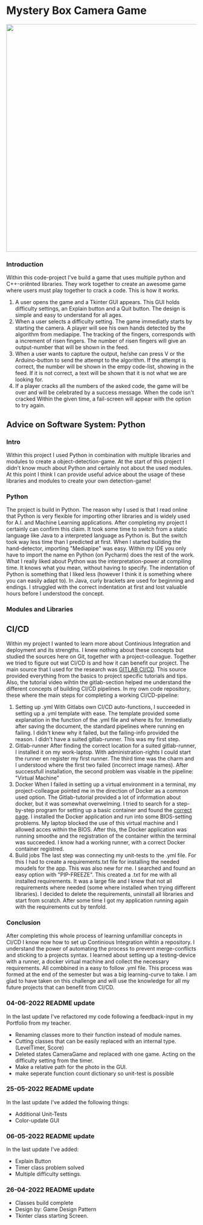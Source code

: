 # Mystery Box Camera Game 

<img src="https://s3.us-east-2.amazonaws.com/surdek/media/blog/_1200xAUTO_fit_center-center_90_none/mysterious-box-agile.jpg" width="600">

### Introduction
Within this code-project I've build a game that uses multiple python and C++-oriënted libraries. They work together to create an awesome game where users must play together to crack a code. This is how it works. 

1. A user opens the game and a Tkinter GUI appears. This GUI holds difficulty settings, an Explain button and a Quit button. The design is simple and easy to understand for all ages. 
2. When a user selects a difficulty setting. The game immediatly starts by starting the camera. A player will see his own hands detected by the algorithm from mediapipe. The tracking of the fingers, corresponds with a increment of risen fingers. The number of risen fingers will give an output-number that will be shown in the feed.
3. When a user wants to capture the output, he/she can press V or the Arduino-button to send the attempt to the algorithm. If the attempt is correct, the number will be shown in the empy code-list, showing in the feed. If it is not correct, a text will be shown that it is not what we are looking for. 
4. If a player cracks all the numbers of the asked code, the game will be over and will be celebrated by a success message. When the code isn't cracked Within the given time, a fail-screen will appear with the option to try again. 

## Advice on Software System: Python

### Intro
Within this project I used Python in combination with multiple libraries and modules to create a object-detection-game. At the start of this project I didn't know much about Python and certainly not about the used modules. At this point I think I can provide useful advice about the usage of these libraries and modules to create your own detection-game! 

### Python 
The project is build in Python. The reason why I used is that I read online that Python is very flexible for importing other libraries and is widely used for A.I. and Machine Learning applications. After completing my project I certainly can confirm this claim. It took some time to switch from a static language like Java to a interpreted language as Python is. But the switch took way less time than I predicted at first. When I started building the hand-detector, importing "Mediapipe" was easy. Within my IDE you only have to import the name en Python (on Pycharm) does the rest of the work. What I really liked about Python was the interpretation-power at compiling time. It knows what you mean, without having to specify. The indentation of Python is something that I liked less (however I think it is something where you can easily adapt to). In Java, curly brackets are used for beginning and endings. I struggled with the correct indentation at first and lost valuable hours before I understood the concept. 

### Modules and Libraries

## CI/CD 

Within my project I wanted to learn more about Continious Integration and deployment and its strengths. I knew nothing about these concepts but studied the sources here on Git, together with a project-colleague. Together we tried to figure out wat CI/CD is and how it can benefit our project. The main source that I used for the research was [GITLAB CI/CD](https://docs.gitlab.com/ee/ci/). This source provided everything from the basics to project specific tutorials and tips. Also, the tutorial video wihtin the gitlab-section helped me understand the different concepts of building CI/CD pipelines. In my own code repository, these where the main steps for completing a working CI/CD-pipeline:
1. Setting up .yml 
With Gitlabs own CI/CD auto-functions, I succeeded in setting up a .yml template with ease. The template provided some explanation in the function of the .yml file and where its for. Immediatly after saving the document, the standard pipelines where running en failing. I didn't knew why it failed, but the failing-info provided the reason. I didn't have a suited gitlab-runner. This was my first step. 
2. Gitlab-runner
After finding the correct location for a suited gitlab-runner, I installed it on my work-laptop. With administration-rights I could start the runner en register my first runner. The third time was the charm and I understood where the first two failed (incorrect image names). After successfull installation, the second problem was visable in the pipeline: "Virtual Machine"
3. Docker
When I failed in setting up a virtual environment in a terminal, my project-colleague pointed me in the direction of Docker as a common used option. The Gitlab-tutorial provided a lot of information about docker, but it was somewhat overwelming. I tried to search for a step-by-step program for setting up a basic container and found the [correct page](https://docs.gitlab.com/ee/ci/docker/using_docker_images.html). I installed the Docker application and run into some BIOS-setting problems. My laptop blocked the use of this virtual machine and I allowed acces within the BIOS. After this, the Docker application was running smoothe and the registration of the container within the terminal was succeeded. I know had a working runner, with a correct Docker container registred. 
4. Build jobs 
The last step was connecting my unit-tests to the .yml file. For this I had to create a requirements.txt file for installing the needed moudels for the app. This was also new for me. I searched and found an easy option with "PIP-FREEZE". This created a .txt for me with all installed requirements. It was a large file and I knew that not all requirements where needed (some where installed when trying different libraries). I decided to delete the requirements, uninstall all libraries and start from scratch. After some time I got my application running again with the requirements cut by tenfold. 

### Conclusion
After completing this whole process of learning unfamilliar concepts in CI/CD I know now how to set up Continious Integration wihtin a repository. I understand the power of automating the process to prevent merge-conflicts and sticking to a projects syntax. I learned about setting up a testing-device with a runner, a docker virtual machine and collect the necessary requirements. All combbined in a easy to follow .yml file. 
This process was formed at the end of the semester but was a big learning-curve to take. I am glad to have taken on this challenge and will use the knowledge for all my future projects that can benefit from CI/CD. 

### 04-06-2022 README update

In the last update I've refactored my code following a 
feedback-input in my Portfolio from my teacher.
- Renaming classes more to their function instead of module names. 
- Cutting classes that can be easily replaced with an internal type.
(LevelTimer, Score)
- Deleted states CameraGame and replaced with one game. Acting on the difficulty setting from the timer.
- Make a relative path for the photo in the GUI. 
- make seperate function count dictionary so unit-test is possible 


### 25-05-2022 README update     
In the last update I've added the following things:
- Additional Unit-Tests 
- Color-update GUI

### 06-05-2022 README update
In the last update I've added:
- Explain Button
- Timer class problem solved
- Multiple difficulty settings. 

### 26-04-2022 README update
- Classes build complete
- Design by: Game Design Pattern
- Tkinter class starting Screen. 


